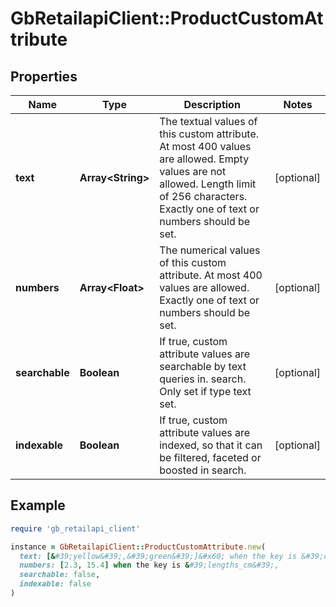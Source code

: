 # GbRetailapiClient::ProductCustomAttribute

## Properties

| Name | Type | Description | Notes |
| ---- | ---- | ----------- | ----- |
| **text** | **Array&lt;String&gt;** | The textual values of this custom attribute. At most 400 values are allowed. Empty values are not allowed. Length limit of 256 characters. Exactly one of text or numbers should be set. | [optional] |
| **numbers** | **Array&lt;Float&gt;** | The numerical values of this custom attribute. At most 400 values are allowed. Exactly one of text or numbers should be set. | [optional] |
| **searchable** | **Boolean** | If true, custom attribute values are searchable by text queries in. search. Only set if type text set. | [optional] |
| **indexable** | **Boolean** | If true, custom attribute values are indexed, so that it can be filtered, faceted or boosted in search. | [optional] |

## Example

```ruby
require 'gb_retailapi_client'

instance = GbRetailapiClient::ProductCustomAttribute.new(
  text: [&#39;yellow&#39;,&#39;green&#39;]&#x60; when the key is &#39;color&#39;.,
  numbers: [2.3, 15.4] when the key is &#39;lengths_cm&#39;,
  searchable: false,
  indexable: false
)
```

